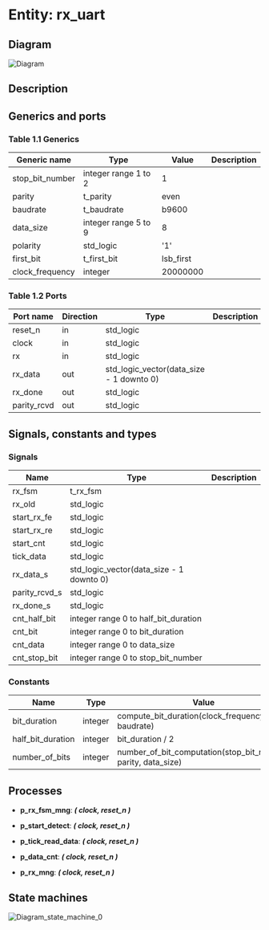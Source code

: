 # Entity: rx_uart
## Diagram
![Diagram](rx_uart.svg "Diagram")
## Description
## Generics and ports
### Table 1.1 Generics
| Generic name    | Type                 | Value     | Description |
| --------------- | -------------------- | --------- | ----------- |
| stop_bit_number | integer range 1 to 2 | 1         |             |
| parity          | t_parity             | even      |             |
| baudrate        | t_baudrate           | b9600     |             |
| data_size       | integer range 5 to 9 | 8         |             |
| polarity        | std_logic            | '1'       |             |
| first_bit       | t_first_bit          | lsb_first |             |
| clock_frequency | integer              | 20000000  |             |
### Table 1.2 Ports
| Port name   | Direction | Type                                     | Description |
| ----------- | --------- | ---------------------------------------- | ----------- |
| reset_n     | in        | std_logic                                |             |
| clock       | in        | std_logic                                |             |
| rx          | in        | std_logic                                |             |
| rx_data     | out       | std_logic_vector(data_size - 1 downto 0) |             |
| rx_done     | out       | std_logic                                |             |
| parity_rcvd | out       | std_logic                                |             |
## Signals, constants and types
### Signals
| Name          | Type                                     | Description |
| ------------- | ---------------------------------------- | ----------- |
| rx_fsm        | t_rx_fsm                                 |             |
| rx_old        | std_logic                                |             |
| start_rx_fe   | std_logic                                |             |
| start_rx_re   | std_logic                                |             |
| start_cnt     | std_logic                                |             |
| tick_data     | std_logic                                |             |
| rx_data_s     | std_logic_vector(data_size - 1 downto 0) |             |
| parity_rcvd_s | std_logic                                |             |
| rx_done_s     | std_logic                                |             |
| cnt_half_bit  | integer range 0 to half_bit_duration     |             |
| cnt_bit       | integer range 0 to bit_duration          |             |
| cnt_data      | integer range 0 to data_size             |             |
| cnt_stop_bit  | integer range 0 to stop_bit_number       |             |
### Constants
| Name              | Type    | Value                                                          | Description |
| ----------------- | ------- | -------------------------------------------------------------- | ----------- |
| bit_duration      | integer |  compute_bit_duration(clock_frequency, baudrate)               |             |
| half_bit_duration | integer |  bit_duration / 2                                              |             |
| number_of_bits    | integer |  number_of_bit_computation(stop_bit_number, parity, data_size) |             |
## Processes
- **p_rx_fsm_mng**: ***( clock, reset_n )***

- **p_start_detect**: ***( clock, reset_n )***

- **p_tick_read_data**: ***( clock, reset_n )***

- **p_data_cnt**: ***( clock, reset_n )***

- **p_rx_mng**: ***( clock, reset_n )***

## State machines
![Diagram_state_machine_0]( stm_rx_uart_00.svg "Diagram")